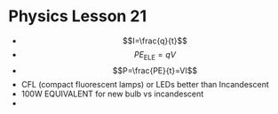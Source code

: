 # Physics Lesson 21
- $$I=\frac{q}{t}$$
- $$PE_{\text{ELE}}=qV$$
- $$P=\frac{PE}{t}=VI$$
- CFL (compact fluorescent lamps) or LEDs better than Incandescent
- 100W EQUIVALENT for new bulb vs incandescent
- 
